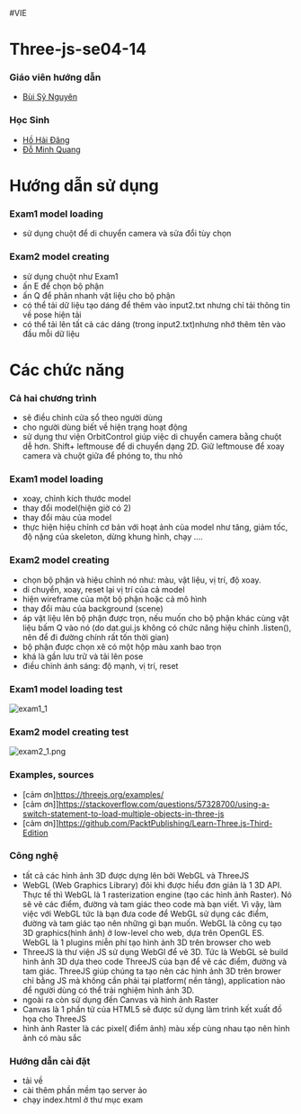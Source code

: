 #VIE
# Three-js-se04-14
### Giáo viên hướng dẫn
 - [Bùi Sỹ Nguyên](https://www.facebook.com/groups/3090155857777168/user/614170901/)
### Học Sinh
 - [Hồ Hải Đăng](https://github.com/hohaidangpro)
 - [Đỗ Minh Quang](https://github.com/QuangDo2311)

# Hướng dẫn sử dụng
### Exam1 model loading
- sử dụng chuột để di chuyển camera và sửa đổi tùy chọn
### Exam2 model creating
- sử dụng chuột như Exam1
- ấn E để chọn bộ phận
- ấn Q để phân nhanh vật liệu cho bộ phận
- có thể tải dữ liệu tạo dáng để thêm vào input2.txt nhưng chỉ tải thông tin về pose hiện tải
- có thể tải lên tất cả các dáng (trong input2.txt)nhưng nhớ thêm tên vào đầu mỗi dữ liệu



# Các chức năng
### Cả hai chương trình
- sẽ điều chỉnh cửa sổ theo người dùng
- cho người dùng biết về hiện trạng hoạt động
- sử dụng thư viện OrbitControl giúp việc di chuyển camera bằng chuột dễ hơn. Shift+ leftmouse để di chuyển dạng 2D. Giữ leftmouse để xoay camera và chuột giữa để phóng to, thu nhỏ


### Exam1 model loading
- xoay, chỉnh kích thước model
- thay đổi model(hiện giờ có 2)
- thay đổi màu của model
- thực hiện hiệu chỉnh cơ bản với hoạt ảnh của model như tăng, giảm tốc, độ nặng của skeleton, dừng khung hình, chạy ....
### Exam2 model creating
- chọn bộ phận và hiệu chỉnh nó như: màu, vật liệu, vị trí, độ xoay.
- di chuyển, xoay, reset lại vị trí của cả model
- hiện wireframe của một bộ phận hoặc cả mô hình
- thay đổi màu của background (scene)
- áp vật liệu lên bộ phận được trọn, nếu muốn cho bộ phận khác cùng vật liệu bấm Q vào nó (do dat.gui.js không có chức năng hiệu chỉnh .listen(), nên để đi đường chính rất tốn thời gian)
- bộ phận được chọn xẽ có một hộp màu xanh bao trọn
- khá là gần lưu trữ và tải lên pose
- điều chỉnh ánh sáng: độ mạnh, vị trí, reset

### Exam1 model loading test
![exam1_1](https://github.com/hohaidangpro/three-js-se04-14/blob/main/exam2_model_creating/promote%20images/exam1_1.png?raw=true)
### Exam2 model creating test
![exam2_1.png](https://github.com/hohaidangpro/three-js-se04-14/blob/main/exam2_model_creating/promote%20images/exam2_1.png?raw=true)

### Examples, sources
- [cảm ơn]https://threejs.org/examples/
- [cảm ơn]]https://stackoverflow.com/questions/57328700/using-a-switch-statement-to-load-multiple-objects-in-three-js
- [cảm ơn]]https://github.com/PacktPublishing/Learn-Three.js-Third-Edition

### Công nghệ 
-  tất cả các hình ảnh 3D được dựng lên bởi WebGL và ThreeJS
- WebGL (Web Graphics Library) đôi khi được hiểu đơn giản là 1 3D API. Thực tế thì WebGL là 1 rasterization engine (tạo các hình ảnh Raster). Nó sẽ vẽ các điểm, đường và tam giác theo code mà bạn viết. Vì vậy, làm việc với WebGL tức là bạn đưa code để WebGL sử dụng các điểm, đường và tam giác tạo nên những gì bạn muốn. WebGL là công cụ tạo 3D graphics(hình ảnh) ở low-level cho web, dựa trên OpenGL ES. WebGL là 1 plugins miễn phí tạo hình ảnh 3D trên browser cho web
- ThreeJS là thư viện JS sử dụng WebGl để vẽ 3D. Tức là WebGL sẽ build hình ảnh 3D dựa theo code ThreeJS của bạn để vẽ các điểm, đường và tam giác. ThreeJS giúp chúng ta tạo nên các hình ảnh 3D trên brower chỉ bằng JS mà không cần phải tại platform( nền tảng), application nào để người dùng có thể trải nghiệm hình ảnh 3D.
- ngoài ra còn sử dụng đến Canvas và hình ảnh Raster 
- Canvas là 1 phần tử của HTML5 sẽ được sử dụng làm trình kết xuất đồ họa cho ThreeJS
- hình ảnh Raster là các pixel( điểm ảnh) màu xếp cùng nhau tạo nên hình ảnh có màu sắc

### Hướng dẫn cài đặt
- tải về
- cài thêm phần mềm tạo server ảo
- chạy index.html ở thư mục exam



